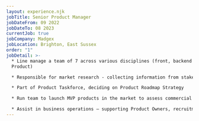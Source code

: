 ```yaml
---
layout: experience.njk
jobTitle: Senior Product Manager
jobDateFrom: 09 2022
jobDateTo: 08 2023
currentJob: true
jobCompany: Madgex
jobLocation: Brighton, East Sussex
order: "1"
jobDetail: >-
  * Line manage a team of 7 across various disciplines (front, backend &
  Product)

  * Responsible for market research - collecting information from stakeholders, clients, and competitors to inform the Product Roadmap 

  * Part of Product Taskforce, deciding on Product Roadmap Strategy

  * Run team to launch MVP products in the market to assess commercial opportunity in new areas

  * Assist in business operations – supporting Product Owners, recruitment. training and education
---
```

